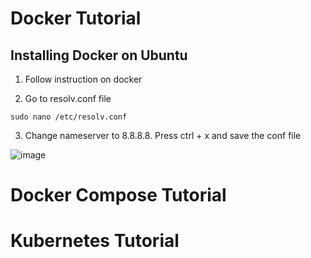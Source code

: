 # Docker Tutorial 

## Installing Docker on Ubuntu 

1. Follow instruction on docker 

2. Go to resolv.conf file 

```
sudo nano /etc/resolv.conf
```

3. Change nameserver to 8.8.8.8. Press ctrl + x and save the conf file

![image](https://user-images.githubusercontent.com/16976444/113524019-dad67000-9579-11eb-856d-0c2b2da2906a.png)



# Docker Compose Tutorial 

# Kubernetes Tutorial

